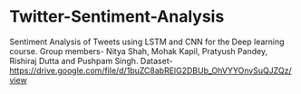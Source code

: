 # Twitter-Sentiment-Analysis
Sentiment Analysis of Tweets using LSTM and CNN for the Deep learning course. 
Group members- Nitya Shah, Mohak Kapil, Pratyush Pandey, Rishiraj Dutta and Pushpam Singh.
Dataset- https://drive.google.com/file/d/1buZC8abRElG2DBUb_OhVYYOnvSuQJZQz/view
